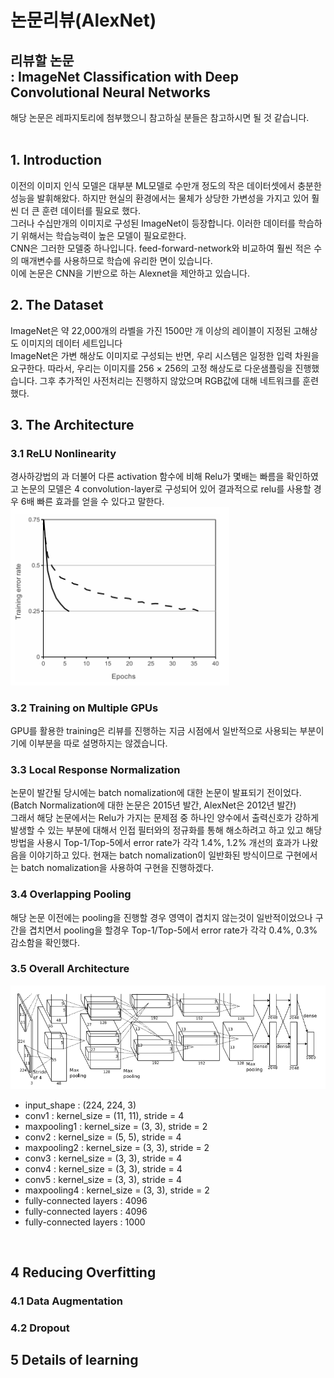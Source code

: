 # 논문리뷰(AlexNet)
## 리뷰할 논문 <br>: ImageNet Classification with Deep Convolutional Neural Networks
해당 논문은 레파지토리에 첨부했으니 참고하실 분들은 참고하시면 될 것 같습니다.
<br><br>

## 1. Introduction
이전의 이미지 인식 모델은 대부분 ML모델로 수만개 정도의 작은 데이터셋에서 충분한 성능을 발휘해왔다. 하지만 현실의 환경에서는 물체가 상당한 가변성을 가지고 있어 훨씬 더 큰 훈련 데이터를 필요로 했다.<br>
그러나 수십만개의 이미지로 구성된 ImageNet이 등장합니다. 이러한 데이터를 학습하기 위해서는 학습능력이 높은 모델이 필요로한다.<br> CNN은 그러한 모델중 하나입니다. feed-forward-network와 비교하여 훨씬 적은 수의 매개변수를 사용하므로 학습에 유리한 면이 있습니다.<br>
이에 논문은 CNN을 기반으로 하는 Alexnet을 제안하고 있습니다.

## 2. The Dataset
ImageNet은 약 22,000개의 라벨을 가진 1500만 개 이상의 레이블이 지정된 고해상도 이미지의 데이터 세트입니다<br>
ImageNet은 가변 해상도 이미지로 구성되는 반면, 우리 시스템은 일정한 입력 차원을 요구한다. 따라서, 우리는 이미지를 256 × 256의 고정 해상도로 다운샘플링을 진행했습니다. 그후 추가적인 사전처리는 진행하지 않았으며 RGB값에 대해 네트워크를 훈련했다.

## 3. The Architecture
### 3.1 ReLU Nonlinearity
 경사하강법의 과 더불어 다른 activation 함수에 비해 Relu가 몇배는 빠름을 확인하였고 논문의 모델은 4 convolution-layer로 구성되어 있어 결과적으로 relu를 사용할 경우 6배 빠른 효과를 얻을 수 있다고 말한다.<br>
 <img src='./img1.png' width=350><br>

### 3.2 Training on Multiple GPUs
 GPU를 활용한 training은 리뷰를 진행하는 지금 시점에서 일반적으로 사용되는 부분이기에 이부분을 따로 설명하지는 않겠습니다.
### 3.3 Local Response Normalization
 논문이 발간될 당시에는 batch nomalization에 대한 논문이 발표되기 전이었다.(Batch Normalization에 대한 논문은 2015년 발간, AlexNet은 2012년 발간)<br>
  그래서 해당 논문에서는 Relu가 가지는 문제점 중 하나인 양수에서 출력신호가 강하게 발생할 수 있는 부분에 대해서 인접 필터와의 정규화를 통해 해소하려고 하고 있고 해당 방법을 사용시 Top-1/Top-5에서 error rate가 각각 1.4%, 1.2% 개선의 효과가 나왔음을 이야기하고 있다. 현재는 batch nomalization이 일반화된 방식이므로 구현에서는 batch nomalization을 사용하여 구현을 진행하겠다.
### 3.4 Overlapping Pooling
해당 논문 이전에는 pooling을 진행할 경우 영역이 겹치지 않는것이 일반적이었으나 구간을 겹치면서 pooling을 할경우 Top-1/Top-5에서 error rate가 각각 0.4%, 0.3% 감소함을 확인했다.
### 3.5 Overall Architecture
<img src='./img2.png' width=600><br>
 - input_shape : (224, 224, 3)
 - conv1 : kernel_size = (11, 11), stride = 4
 - maxpooling1 : kernel_size = (3, 3), stride = 2
 - conv2 : kernel_size = (5, 5), stride = 4
 - maxpooling2 : kernel_size = (3, 3), stride = 2
 - conv3 : kernel_size = (3, 3), stride = 4
 - conv4 : kernel_size = (3, 3), stride = 4
 - conv5 : kernel_size = (3, 3), stride = 4
 - maxpooling4 : kernel_size = (3, 3), stride = 2
 - fully-connected layers : 4096
 - fully-connected layers : 4096
 - fully-connected layers : 1000
<br>

## 4 Reducing Overfitting
### 4.1 Data Augmentation
### 4.2 Dropout
## 5 Details of learning